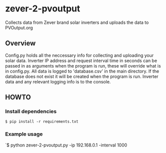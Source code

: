 # zever-2-pvoutput
Collects data from Zever brand solar inverters and uploads the data to PVOutput.org

## Overview
Config.py holds all the neccessary info for collecting and uploading your solar data. Inverter IP address and request interval time in seconds can be passed in as arguments when the program is run, these will override what is in config.py.
All data is logged to 'database.csv' in the main directory. If the database does not exist it will be created when the program is run.
Inverter data and any relevant logging info is to the console.

## HOWTO
### Install dependencies
`$ pip install -r requirements.txt`
### Example usage
`$ python zever-2-pvoutput.py -ip 192.168.0.1 -interval 1000
